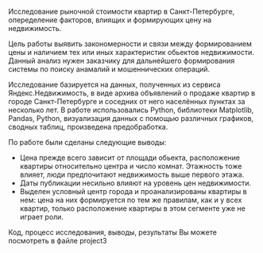 
Исследование рыночной стоимости квартир в Санкт-Петербурге, опеределение факторов, влиящих и формирующих цену на недвижимость.

Цель работы выявить закономерности  и связи между формированием цены и наличием тех или иных характеристик обьектов недвижимости. Данный анализ нужен заказчику для дальнейшего формирования системы по поиску анамалий и мошеннических операций.

Исследование базируется на данных, полученных из сервиса Яндекс.Недвижимость, в виде архива объявлений о продаже квартир в городе Санкт-Петербурге и соседних от него населённых пунктах за несколько лет. В работе использовались Python, библиотеки Matplotlib, Pandas, Python, визуализация данных с помощью различных графиков, сводных таблиц, произведена предобработка.

По работе были сделаны следующие выводы:
- Цена прежде всего зависит от площади обьекта, расположение квартиры относительно центра и число комнат. Этажность тоже влияет, люди предпочитают недвижимость выше первого этажа.
- Даты публикации несильно влияют на уровень цен недвижимости.
- Выделен условный центр города и проанализированы квартиры в нем: цена на них формируется по тем же правилам, как и у всех квартир, только расположение квартиры в этом сегменте уже не играет роли.

Код, процесс исследования, выводы, результаты Вы можете посмотреть в файле project3

